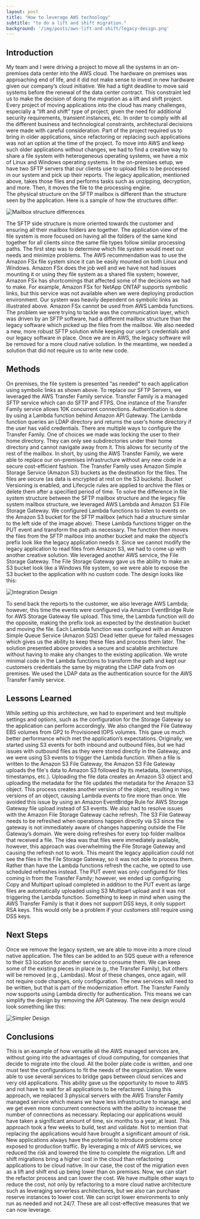```yaml
---
layout: post
title: "How to leverage AWS technology"
subtitle: "to do a lift and shift migration."
background: '/img/posts/aws-lift-and-shift/legacy-design.png'
---
```


## Introduction

My team and I were driving a project to move all the systems in an on-premises data center into the AWS cloud.  The hardware on premises was approaching end of life, and it did not make sense to invest in new hardware given our company’s cloud initiative.  We had a tight deadline to move said systems before the renewal of the data center contract.  This constraint led us to make the decision of doing the migration as a lift and shift project.
Every project of moving applications into the cloud has many challenges, especially a “lift and 
shift” type of project, given the need for additional security requirements, transient instances, etc.  In order to comply with all the different business and technological constraints, architectural decisions were made with careful consideration.  Part of the project required us to bring in older applications, since refactoring or replacing such applications was not an option at the time of the project.
To move into AWS and keep such older applications without changes, we had to find a creative way to share a file system with heterogeneous operating systems, we have a mix of Linux and Windows operating systems.
In the on-premises setup, we have two SFTP servers that our clients use to upload files to be processed in our system and pick up their reports.  The legacy application, mentioned above, takes those files and performs tasks such as unzipping, decryption, and more.  Then, it moves the file to the processing engine.  
The physical structure on the SFTP mailbox is different than the structure seen by the application.  Here is a sample of how the structures differ:

 ![Mailbox structure differences](/img/posts/aws-lift-and-shift/mailbox-layout.png)

The SFTP side structure is more oriented towards the customer and ensuring all their mailbox folders are together.  The application view of the file system is more focused on having all the folders of the same kind together for all clients since the same file types follow similar processing paths.
The first step was to determine which file system would meet our needs and minimize problems.  The AWS recommendation was to use the Amazon FSx file system since it can be easily mounted on both Linux and Windows.  Amazon FSx does the job well and we have not had issues mounting it or using they file system as a shared file system; however, Amazon FSx has shortcomings that affected some of the decisions we had to make.  For example, Amazon FSx for NetApp ONTAP supports symbolic links, but this service was not available when we were deploying production environment.  Our system was heavily dependent on symbolic links as illustrated above.  Amazon FSx cannot be used from AWS Lambda functions.
The problem we were trying to tackle was the communication layer, which was driven by an SFTP software, had a different mailbox structure than the legacy software which picked up the files from the mailbox.  We also needed a new, more robust SFTP solution while keeping our user’s credentials and our legacy software in place.  Once we are in AWS, the legacy software will be removed for a more cloud native solution.  In the meantime, we needed a solution that did not require us to write new code.

## Methods

On premises, the file system is presented “as needed” to each application using symbolic links as shown above.  To replace our SFTP Servers, we leveraged the AWS Transfer Family service.  Transfer Family is a managed SFTP service which can do SFTP and FTPS.  One instance of the Transfer Family service allows 10K concurrent connections.  Authentication is done by using a Lambda function behind Amazon API Gateway.  The Lambda function queries an LDAP directory and returns the user’s home directory if the user has valid credentials.  There are multiple ways to configure the Transfer Family.  One of choices we made was locking the user to their home directory.  They can only see subdirectories under their home directory and cannot navigate away from it.  This allows for security of the rest of the mailbox.  In short, by using the AWS Transfer Family, we were able to replace our on-premises infrastructure without any new code in a secure cost-efficient fashion.  The Transfer Family uses Amazon Simple Storage Service (Amazon S3) buckets as the destination for the files.  The files are secure (as data is encrypted at rest on the S3 buckets).  Bucket Versioning is enabled, and Lifecycle rules are applied to archive the files or delete them after a specified period of time.
To solve the difference in file system structure between the SFTP mailbox structure and the legacy file system mailbox structure, we leveraged AWS Lambda and Amazon S3 File Storage Gateway.  We configured Lambda functions to listen to events on the Amazon S3 bucket for the SFTP mailbox (which had a structure similar to the left side of the image above).  These Lambda functions trigger on the PUT event and transform the path as necessary.  The function then moves the files from the SFTP mailbox into another bucket and make the object’s prefix look like the legacy application needs it.
Since we cannot modify the legacy application to read files from Amazon S3, we had to come up with another creative solution.  We leveraged another AWS service, the File Storage Gateway.  The File Storage Gateway gave us the ability to make an S3 bucket look like a Windows file system, so we were able to expose the S3 bucket to the application with no custom code.
The design looks like this: 

 ![Integration Design](/img/posts/aws-lift-and-shift/legacy-design.png)

To send back the reports to the customer, we also leverage AWS Lambda; however, this time the events were configured via Amazon EventBridge Rule for AWS Storage Gateway file upload.  This time, the Lambda function will do the opposite, making the prefix look as expected by the destination bucket and moving the file.
Each Lambda function was configured with an Amazon Simple Queue Service (Amazon SQS) Dead letter queue for failed messages which gives us the ability to keep these files and process them later.
The solution presented above provides a secure and scalable architecture without having to make any changes to the existing application.  We wrote minimal code in the Lambda functions to transform the path and kept our customers credentials the same by migrating the LDAP data from on premises.  We used the LDAP data as the authentication source for the AWS Transfer Family service.

## Lessons Learned

While setting up this architecture, we had to experiment and test multiple settings and options, such as the configuration for the Storage Gateway so the application can perform accordingly.  We also changed the File Gateway EBS volumes from GP2 to Provisioned IOPS volumes.  This gave us much better performance which met the application’s expectations.
Originally, we started using S3 events for both inbound and outbound files, but we had issues with outbound files as they were stored directly in the Gateway, and we were using S3 events to trigger the Lambda function.  When a file is written to the Amazon S3 File Gateway, the Amazon S3 File Gateway uploads the file's data to Amazon S3 followed by its metadata, (ownerships, timestamps, etc.).  Uploading the file data creates an Amazon S3 object and uploading the metadata for the file updates the metadata for the Amazon S3 object.  This process creates another version of the object, resulting in two versions of an object, causing Lambda events to fire more than once.  We avoided this issue by using an Amazon EventBridge Rule for AWS Storage Gateway file upload instead of S3 events.
We also had to resolve issues with the Amazon File Storage Gateway cache refresh.  The S3 File Gateway needs to be refreshed when operations happen directly via S3 since the gateway is not immediately aware of changes happening outside the File Gateway’s domain.  We were doing refreshes for every top folder mailbox that received a file.  The idea was that files were immediately available, however, this approach was overwhelming the File Storage Gateway and causing the refresh not to work.  This meant the legacy application could not see the files in the File Storage Gateway, so it was not able to process them.  Rather than have the Lambda functions refresh the cache, we opted to use scheduled refreshes instead.
The PUT event was only configured for files coming in from the Transfer Family; however, we ended up configuring Copy and Multipart upload completed in addition to the PUT event as large files are automatically uploaded using S3 Multipart upload and it was not triggering the Lambda function.
Something to keep in mind when using the AWS Transfer Family is that it does not support DSS keys, it only support RSA keys.  This would only be a problem if your customers still require using DSS keys.

## Next Steps

Once we remove the legacy system, we are able to move into a more cloud native application.  The files can be added to an SQS queue with a reference to their S3 location for another service to consume them.  We can keep some of the existing pieces in place (e.g., the Transfer Family), but others will be removed (e.g., Lambdas).  Most of these changes, once again, will not require code changes, only configuration.  The new services will need to be written, but that is part of the modernization effort.  The Transfer Family now supports using Lambda directly for authentication.  This means we can simplify the design by removing the API Gateway.  The new design would look something like this:

 ![Simpler Design](/img/posts/aws-lift-and-shift/simpler-design.png)
 
## Conclusions

This is an example of how versatile all the AWS managed services are, without going into the advantages of cloud computing, for companies that decide to migrate into the cloud.  All the boiler plate code is written, and one must test the configurations to fit the needs of the organization.  We were able to use several services to bridge gaps between cloud services and very old applications.  This ability gave us the opportunity to move to AWS and not have to wait for all applications to be refactored.
Using this approach, we replaced 3 physical servers with the AWS Transfer Family managed service which means we have less infrastructure to manage, and we get even more concurrent connections with the ability to increase the number of connections as necessary.
Replacing our applications would have taken a significant amount of time, six months to a year, at least.  This approach took a few weeks to build, test and validate.  Not to mention that replacing the applications would have brought a significant amount of risk.  New applications always have the potential to introduce problems once exposed to production traffic.  By leveraging a mix of AWS services, we reduced the risk and lowered the time to complete the migration.
Lift and shift migrations bring a higher cost in the cloud than refactoring applications to be cloud native.  In our case, the cost of the migration even as a lift and shift end up being lower than on premises.  Now, we can start the refactor process and can lower the cost.  We have multiple other ways to reduce the cost, not only by refactoring to a more cloud native architecture such as leveraging serverless architectures, but we also can purchase reserve instances to lower cost.  We can script lower environments to only run as needed and not 24/7.  These are all cost-effective measures that we can now leverage.
